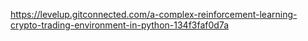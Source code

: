 
https://levelup.gitconnected.com/a-complex-reinforcement-learning-crypto-trading-environment-in-python-134f3faf0d7a
  
